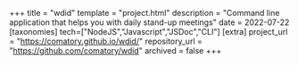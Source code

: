 +++
title = "wdid"
template = "project.html"
description = "Command line application that helps you with daily stand-up meetings"
date = 2022-07-22
[taxonomies]
tech=["NodeJS","Javascript","JSDoc","CLI"]
[extra]
project_url = "https://comatory.github.io/wdid/"
repository_url = "https://github.com/comatory/wdid"
archived = false
+++
